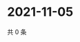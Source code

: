 # 2021-11-05

共 0 条

<!-- BEGIN WEIBO -->
<!-- 最后更新时间 Fri Nov 05 2021 16:00:38 GMT+0800 (China Standard Time) -->

<!-- END WEIBO -->
